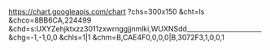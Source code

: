

https://chart.googleapis.com/chart
?chs=300x150
&cht=ls
&chco=8BB6CA,224499
&chd=s:UXYZehjktxzz3011zxwrnggjjnmlki,WUXNSdd_______________________
&chg=-1,-1,0,0
&chls=1|1
&chm=B,CAE4F0,0,0,0|B,3072F3,1,0,0,1
